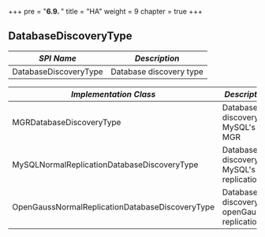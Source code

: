 +++
pre = "<b>6.9. </b>"
title = "HA"
weight = 9
chapter = true
+++

## DatabaseDiscoveryType

| *SPI Name*                                      | *Description*                                 |
| ----------------------------------------------- | --------------------------------------------- |
| DatabaseDiscoveryType                           | Database discovery type                       |

| *Implementation Class*                          | *Description*                                 |
| ----------------------------------------------- | --------------------------------------------- |
| MGRDatabaseDiscoveryType                        | Database discovery of MySQL's MGR             |
| MySQLNormalReplicationDatabaseDiscoveryType     | Database discovery of MySQL's replication     |
| OpenGaussNormalReplicationDatabaseDiscoveryType | Database discovery of openGauss's replication |
